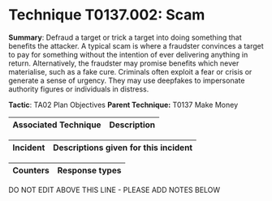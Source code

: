 # Technique T0137.002: Scam

**Summary**: Defraud a target or trick a target into doing something that benefits the attacker. A typical scam is where a fraudster convinces a target to pay for something without the intention of ever delivering anything in return. Alternatively, the fraudster may promise benefits which never materialise, such as a fake cure. Criminals often exploit a fear or crisis or generate a sense of urgency. They may use deepfakes to impersonate authority figures or individuals in distress.    

**Tactic**: TA02 Plan Objectives           **Parent Technique:** T0137 Make Money


| Associated Technique | Description |
| --------- | ------------------------- |



| Incident | Descriptions given for this incident |
| -------- | -------------------- |



| Counters | Response types |
| -------- | -------------- |


DO NOT EDIT ABOVE THIS LINE - PLEASE ADD NOTES BELOW